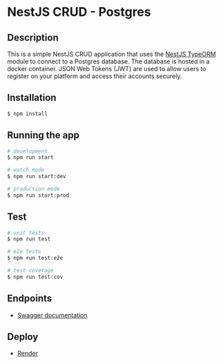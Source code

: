 # NestJS CRUD - Postgres

## Description

This is a simple NestJS CRUD application that uses the [NestJS TypeORM](https://docs.nestjs.com/techniques/database) module to connect to a Postgres database. The database is hosted in a docker container. JSON Web Tokens (JWT) are used to allow users to register on your platform and access their accounts securely.

## Installation

```bash
$ npm install
```

## Running the app

```bash
# development
$ npm run start

# watch mode
$ npm run start:dev

# production mode
$ npm run start:prod
```

## Test

```bash
# unit tests
$ npm run test

# e2e tests
$ npm run test:e2e

# test coverage
$ npm run test:cov
```

## Endpoints

- [Swagger documentation](http://localhost:3000/docs)

## Deploy

- [Render](https://nest-crud-postgres-bqg4.onrender.com)
